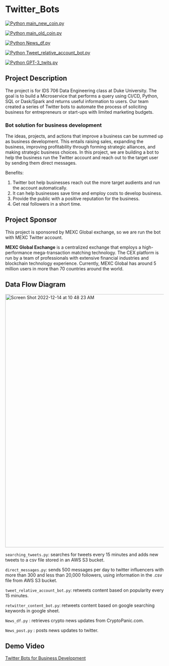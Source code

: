# Twitter_Bots
[![Python main_new_coin.py](https://github.com/ScottLL/Twitter_search_bot/actions/workflows/main_new_coin.yml/badge.svg)](https://github.com/ScottLL/Twitter_search_bot/actions/workflows/main_new_coin.yml)

[![Python main_old_coin.py](https://github.com/ScottLL/Twitter_search_bot/actions/workflows/main_old_coin.yml/badge.svg)](https://github.com/ScottLL/Twitter_search_bot/actions/workflows/main_old_coin.yml)

[![Python News_df.py](https://github.com/ScottLL/Twitter_Business_Development_bot/actions/workflows/News_searching_bot.yml/badge.svg?branch=main)](https://github.com/ScottLL/Twitter_Business_Development_bot/actions/workflows/News_searching_bot.yml)

[![Python Tweet_relative_account_bot.py](https://github.com/ScottLL/Twitter_Business_Development_bot/actions/workflows/Tweet_relative_account_bot_main.yml/badge.svg?branch=main)](https://github.com/ScottLL/Twitter_Business_Development_bot/actions/workflows/Tweet_relative_account_bot_main.yml)

[![Python GPT-3_twits.py](https://github.com/ScottLL/Twitter_Business_Development_bot/actions/workflows/retwitter.yml/badge.svg?branch=main)](https://github.com/ScottLL/Twitter_Business_Development_bot/actions/workflows/retwitter.yml)

## Project Description
The project is for IDS 706 Data Engineering class at Duke University. The goal is to build a Microservice that performs a query using CI/CD, Python, SQL or Dask/Spark and returns useful information to users. Our team created a series of Twitter bots to automate the process of soliciting business for entrepreneurs or start-ups with limited marketing budgets. 

### Bot solution for business development
The ideas, projects, and actions that improve a business can be summed up as business development. This entails raising sales, expanding the business, improving profitability through forming strategic alliances, and making strategic business choices. In this project, we are building a bot to help the business run the Twitter account and reach out to the target user by sending them direct messages. 

Benefits:
1. Twitter bot help businesses reach out the more target audients and run the account automatically. 
2. It can help businesses save time and employ costs to develop business. 
3. Provide the public with a positive reputation for the business.
4. Get real followers in a short time. 

## Project Sponsor
This project is sponsored by MEXC Global exchange, so we are run the bot with MEXC Twitter account. 

**MEXC Global Exchange** is a centralized exchange that employs a high-performance mega-transaction matching technology. The CEX platform is run by a team of professionals with extensive financial industries and blockchain technology experience. Currently, MEXC Global has around 5 million users in more than 70 countries around the world.

## Data Flow Diagram

<img width="802" alt="Screen Shot 2022-12-14 at 10 48 23 AM" src="https://user-images.githubusercontent.com/105904149/207643223-6f9427b8-cd5c-4494-b354-84ae22017586.png">

`searching_tweets.py`: searches for tweets every 15 minutes and adds new tweets to a csv file stored in an AWS S3 bucket.

`direct_messages.py`: sends 500 messages per day to twitter influencers with more than 300 and less than 20,000 followers, using information in the .csv file from AWS S3 bucket.

`tweet_relative_account_bot.py`: retweets content based on popularity every 15 minutes.

`retwitter_content_bot.py`: retweets content based on google searching keywords in google sheet.

`News_df.py` : retrieves crypto news updates from CryptoPanic.com.

`News_post.py` : posts news updates to twitter.


## Demo Video
[Twitter Bots for Business Development](https://youtu.be/DA69OHjqZ10)
